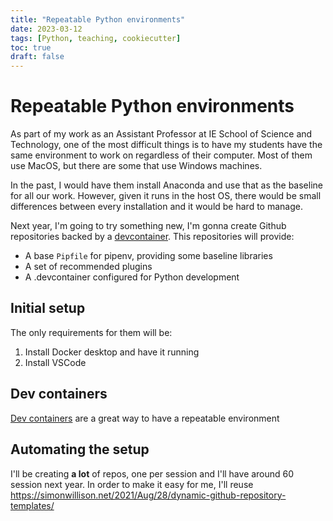 ```yaml
---
title: "Repeatable Python environments"
date: 2023-03-12
tags: [Python, teaching, cookiecutter]
toc: true
draft: false
---
```


# Repeatable Python environments

As part of my work as an Assistant Professor at IE School of Science and
Technology, one of the most difficult things is to have my students have the
same environment to work on regardless of their computer.  Most of them use
MacOS, but there are some that use Windows machines.

In the past, I would have them install Anaconda and use that as the baseline for
all our work.  However, given it runs in the host OS, there would be small
differences between every installation and it would be hard to manage.

Next year, I'm going to try something new, I'm gonna create Github repositories
backed by a [devcontainer][devcontainers].  This repositories will provide:

- A base `Pipfile` for pipenv, providing some baseline libraries
- A set of recommended plugins
- A .devcontainer configured for Python development

## Initial setup

The only requirements for them will be:

1. Install Docker desktop and have it running
2. Install VSCode

## Dev containers

[Dev containers][devcontainers] are a great way to have a repeatable environment

## Automating the setup

I'll be creating **a lot** of repos, one per session and I'll have around 60
session next year.  In order to make it easy for me, I'll reuse
https://simonwillison.net/2021/Aug/28/dynamic-github-repository-templates/

[devcontainers]: https://code.visualstudio.com/docs/devcontainers/create-dev-container
